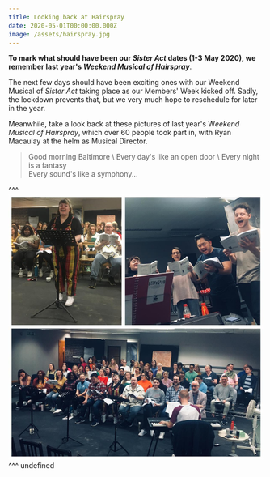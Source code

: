 ```yaml
---
title: Looking back at Hairspray
date: 2020-05-01T00:00:00.000Z
image: /assets/hairspray.jpg
---
```

**To mark what should have been our *Sister Act* dates (1-3 May 2020), we remember last year's *Weekend Musical of Hairspray***.  

The next few days should have been exciting ones with our Weekend Musical of *Sister Act* taking place as our Members' Week kicked off. Sadly, the lockdown prevents that, but we very much hope to reschedule for later in the year.

Meanwhile, take a look back at these pictures of last year's W*eekend Musical of Hairspray*, which over 60 people took part in, with Ryan Macaulay at the helm as Musical Director.

> Good morning Baltimore \ Every day's like an open door \ Every night is a fantasy \
> Every sound's like a symphony...

^^^ ![](/assets/hairspray.jpg)  ^^^ undefined